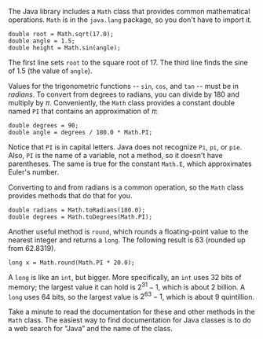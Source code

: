 The Java library includes a `Math` class that provides common mathematical operations.
`Math` is in the `java.lang` package, so you don't have to import it.

```code
double root = Math.sqrt(17.0);
double angle = 1.5;
double height = Math.sin(angle);
```

The first line sets `root` to the square root of 17.
The third line finds the sine of 1.5 (the value of `angle`).


Values for the trigonometric functions -- `sin`, `cos`, and `tan` -- must be in *radians*.
To convert from degrees to radians, you can divide by 180 and multiply by $\pi$.
Conveniently, the `Math` class provides a constant double named `PI` that contains an approximation of $\pi$:

```code
double degrees = 90;
double angle = degrees / 180.0 * Math.PI;
```

Notice that `PI` is in capital letters.
Java does not recognize `Pi`, `pi`, or `pie`.
Also, `PI` is the name of a variable, not a method, so it doesn't have parentheses.
The same is true for the constant `Math.E`, which approximates Euler's number.

Converting to and from radians is a common operation, so the `Math` class provides methods that do that for you.

```code
double radians = Math.toRadians(180.0);
double degrees = Math.toDegrees(Math.PI);
```


Another useful method is `round`, which rounds a floating-point value to the nearest integer and returns a `long`.
The following result is 63 (rounded up from 62.8319).

```code
long x = Math.round(Math.PI * 20.0);
```

A `long` is like an `int`, but bigger.
More specifically, an `int` uses 32 bits of memory; the largest value it can hold is $2^{31}-1$, which is about 2 billion.
A `long` uses 64 bits, so the largest value is $2^{63}-1$, which is about 9 quintillion.

Take a minute to read the documentation for these and other methods in the `Math` class.
The easiest way to find documentation for Java classes is to do a web search for “Java” and the name of the class.